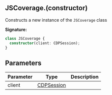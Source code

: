 ## JSCoverage.(constructor)

Constructs a new instance of the `JSCoverage` class

**Signature:**

```typescript
class JSCoverage {
  constructor(client: CDPSession);
}
```

## Parameters

| Parameter | Type                                    | Description |
| --------- | --------------------------------------- | ----------- |
| client    | [CDPSession](./puppeteer.cdpsession.md) |             |

